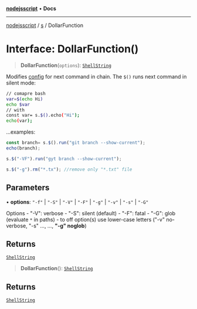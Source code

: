 [**nodejsscript**](../../../README.md) • **Docs**

***

[nodejsscript](../../../README.md) / [s](../README.md) / DollarFunction

# Interface: DollarFunction()

> **DollarFunction**(`options`): [`ShellString`](../type-aliases/ShellString.md)

Modifies [config](../variables/config.md) for next command in chain. The `$()` runs next command in silent mode:
```bash
// comapre bash
var=$(echo Hi)
echo $var
// with
const var= s.$().echo("Hi");
echo(var);
```
…examples:
```js
const branch= s.$().run("git branch --show-current");
echo(branch);

s.$("-VF").run("gyt branch --show-current");

s.$("-g").rm("*.tx"); //remove only "*.txt" file
```

## Parameters

• **options**: `"-f"` \| `"-S"` \| `"-V"` \| `"-F"` \| `"-g"` \| `"-v"` \| `"-s"` \| `"-G"`

Options
	- "-V": verbose
	- "-S": silent (default)
	- "-F": fatal
	- "-G": glob (evaluate `*` in paths)
	- to off option(s) use lower-case letters ("-v" no-verbose, "-s" …, …, **"-g" noglob**)

## Returns

[`ShellString`](../type-aliases/ShellString.md)

> **DollarFunction**(): [`ShellString`](../type-aliases/ShellString.md)

## Returns

[`ShellString`](../type-aliases/ShellString.md)
